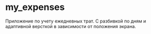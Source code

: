 # my_expenses

Приложение по учету ежедневных трат. С разбивкой по дням и адаптивной версткой в зависимости от положения экрана.
